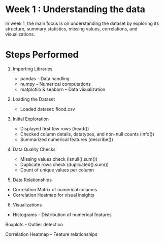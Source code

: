 # Week 1 : Understanding the data

In week 1, the main focus is on understanding the dataset by exploring its structure, summary statistics, missing values, correlations, and visualizations.

# Steps Performed

1. Importing Libraries
   - pandas – Data handling
   - numpy – Numerical computations
   - matplotlib & seaborn – Data visualization

2. Loading the Dataset
   - Loaded dataset: flood.csv

3. Initial Exploration
   - Displayed first few rows (head())
   - Checked column details, datatypes, and non-null counts (info())
   - Summarized numerical features (describe())

4. Data Quality Checks
   - Missing values check (isnull().sum())
   - Duplicate rows check (duplicated().sum())
   - Count of unique values per column

5. Data Relationships
  - Correlation Matrix of numerical columns
  - Correlation Heatmap for visual insights

6. Visualizations
  - Histograms – Distribution of numerical features

Boxplots – Outlier detection

Correlation Heatmap – Feature relationships
